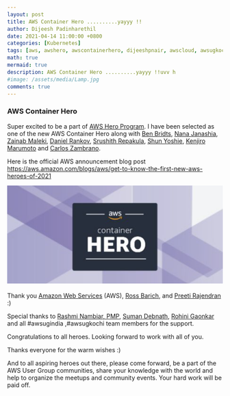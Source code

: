 ```yaml
---
layout: post
title: AWS Container Hero ..........yayyy !!
author: Dijeesh Padinharethil
date: 2021-04-14 11:00:00 +0800
categories: [Kubernetes]
tags: [aws, awshero, awscontainerhero, dijeeshpnair, awscloud, awsugkochi, awsugindia ]
math: true
mermaid: true
description: AWS Container Hero ..........yayyy !!uvv h
#image: /assets/media/Lamp.jpg 
comments: true
---
```


### AWS Container Hero

Super excited to be a part of [AWS Hero Program](https://aws.amazon.com/developer/community/heroes/dijeesh-padinharethi/). I have been selected as one of the new AWS Container Hero along with [Ben Bridts](https://aws.amazon.com/developer/community/heroes/ben-bridts/), [Nana Janashia](https://aws.amazon.com/developer/community/heroes/nana-janashia/), [Zainab Maleki](https://aws.amazon.com/developer/community/heroes/zainab-maleki/), [Daniel Rankov](https://aws.amazon.com/developer/community/heroes/daniel-rankov/), [Srushith Repakula](https://aws.amazon.com/developer/community/heroes/srushith-repakula/), [Shun Yoshie](https://aws.amazon.com/developer/community/heroes/shun-yoshie/), [Kenjiro Marumoto](https://aws.amazon.com/developer/community/heroes/kenjiro-marumoto/) and [Carlos Zambrano](https://aws.amazon.com/developer/community/heroes/carlos-zambrano/). 


Here is the official AWS announcement blog post https://aws.amazon.com/blogs/aws/get-to-know-the-first-new-aws-heroes-of-2021

![Architecture Diagram](https://raw.githubusercontent.com/dijeesh/dijeesh.github.io/master/assets/media/aws-container-hero.png)


Thank you [Amazon Web Services](https://www.linkedin.com/company/amazon-web-services/) (AWS), [Ross Barich](https://www.linkedin.com/in/rossbarich/), and [Preeti Rajendran](https://www.linkedin.com/in/preetirajendran/) :)


Special thanks to [Rashmi Nambiar, PMP](https://www.linkedin.com/in/rashminambiar/), [Suman Debnath](https://www.linkedin.com/in/suman-d/), [Rohini Gaonkar](https://www.linkedin.com/in/rohinigaonkar) and all #awsugindia ,#awsugkochi team members for the support.


Congratulations to all heroes. Looking forward to work with all of you.


Thanks everyone for the warm wishes :)


And to all aspiring heroes out there, please come forward, be a part of the AWS User Group communities, share your knowledge with the world and help to organize the meetups and community events. Your hard work will be paid off. 
